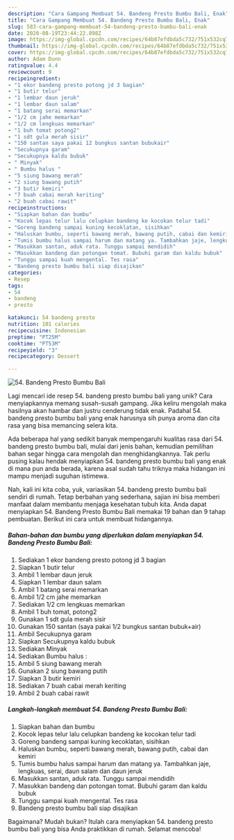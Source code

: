```yaml
---
description: "Cara Gampang Membuat 54. Bandeng Presto Bumbu Bali, Enak"
title: "Cara Gampang Membuat 54. Bandeng Presto Bumbu Bali, Enak"
slug: 583-cara-gampang-membuat-54-bandeng-presto-bumbu-bali-enak
date: 2020-08-19T23:44:22.898Z
image: https://img-global.cpcdn.com/recipes/64b87efdbda5c732/751x532cq70/54-bandeng-presto-bumbu-bali-foto-resep-utama.jpg
thumbnail: https://img-global.cpcdn.com/recipes/64b87efdbda5c732/751x532cq70/54-bandeng-presto-bumbu-bali-foto-resep-utama.jpg
cover: https://img-global.cpcdn.com/recipes/64b87efdbda5c732/751x532cq70/54-bandeng-presto-bumbu-bali-foto-resep-utama.jpg
author: Adam Dunn
ratingvalue: 4.4
reviewcount: 9
recipeingredient:
- "1 ekor bandeng presto potong jd 3 bagian"
- "1 butir telur"
- "1 lembar daun jeruk"
- "1 lembar daun salam"
- "1 batang serai memarkan"
- "1/2 cm jahe memarkan"
- "1/2 cm lengkuas memarkan"
- "1 buh tomat potong2"
- "1 sdt gula merah sisir"
- "150 santan saya pakai 12 bungkus santan bubukair"
- "Secukupnya garam"
- "Secukupnya kaldu bubuk"
- " Minyak"
- " Bumbu halus "
- "5 siung bawang merah"
- "2 siung bawang putih"
- "3 butir kemiri"
- "7 buah cabai merah keriting"
- "2 buah cabai rawit"
recipeinstructions:
- "Siapkan bahan dan bumbu"
- "Kocok lepas telur lalu celupkan bandeng ke kocokan telur tadi"
- "Goreng bandeng sampai kuning kecoklatan, sisihkan"
- "Haluskan bumbu, seperti bawang merah, bawang putih, cabai dan kemiri"
- "Tumis bumbu halus sampai harum dan matang ya. Tambahkan jaje, lengkuas, serai, daun salam dan daun jeruk"
- "Masukkan santan, aduk rata. Tunggu sampai mendidih"
- "Masukkan bandeng dan potongan tomat. Bubuhi garam dan kaldu bubuk"
- "Tunggu sampai kuah mengental. Tes rasa"
- "Bandeng presto bumbu bali siap disajikan"
categories:
- Resep
tags:
- 54
- bandeng
- presto

katakunci: 54 bandeng presto 
nutrition: 101 calories
recipecuisine: Indonesian
preptime: "PT25M"
cooktime: "PT53M"
recipeyield: "3"
recipecategory: Dessert

---
```



![54. Bandeng Presto Bumbu Bali](https://img-global.cpcdn.com/recipes/64b87efdbda5c732/751x532cq70/54-bandeng-presto-bumbu-bali-foto-resep-utama.jpg)

Lagi mencari ide resep 54. bandeng presto bumbu bali yang unik? Cara menyiapkannya memang susah-susah gampang. Jika keliru mengolah maka hasilnya akan hambar dan justru cenderung tidak enak. Padahal 54. bandeng presto bumbu bali yang enak harusnya sih punya aroma dan cita rasa yang bisa memancing selera kita.



Ada beberapa hal yang sedikit banyak mempengaruhi kualitas rasa dari 54. bandeng presto bumbu bali, mulai dari jenis bahan, kemudian pemilihan bahan segar hingga cara mengolah dan menghidangkannya. Tak perlu pusing kalau hendak menyiapkan 54. bandeng presto bumbu bali yang enak di mana pun anda berada, karena asal sudah tahu triknya maka hidangan ini mampu menjadi suguhan istimewa.


Nah, kali ini kita coba, yuk, variasikan 54. bandeng presto bumbu bali sendiri di rumah. Tetap berbahan yang sederhana, sajian ini bisa memberi manfaat dalam membantu menjaga kesehatan tubuh kita. Anda dapat menyiapkan 54. Bandeng Presto Bumbu Bali memakai 19 bahan dan 9 tahap pembuatan. Berikut ini cara untuk membuat hidangannya.

<!--inarticleads1-->

##### Bahan-bahan dan bumbu yang diperlukan dalam menyiapkan 54. Bandeng Presto Bumbu Bali:

1. Sediakan 1 ekor bandeng presto potong jd 3 bagian
1. Siapkan 1 butir telur
1. Ambil 1 lembar daun jeruk
1. Siapkan 1 lembar daun salam
1. Ambil 1 batang serai memarkan
1. Ambil 1/2 cm jahe memarkan
1. Sediakan 1/2 cm lengkuas memarkan
1. Ambil 1 buh tomat, potong2
1. Gunakan 1 sdt gula merah sisir
1. Gunakan 150 santan (saya pakai 1/2 bungkus santan bubuk+air)
1. Ambil Secukupnya garam
1. Siapkan Secukupnya kaldu bubuk
1. Sediakan  Minyak
1. Sediakan  Bumbu halus :
1. Ambil 5 siung bawang merah
1. Gunakan 2 siung bawang putih
1. Siapkan 3 butir kemiri
1. Sediakan 7 buah cabai merah keriting
1. Ambil 2 buah cabai rawit




<!--inarticleads2-->

##### Langkah-langkah membuat 54. Bandeng Presto Bumbu Bali:

1. Siapkan bahan dan bumbu
1. Kocok lepas telur lalu celupkan bandeng ke kocokan telur tadi
1. Goreng bandeng sampai kuning kecoklatan, sisihkan
1. Haluskan bumbu, seperti bawang merah, bawang putih, cabai dan kemiri
1. Tumis bumbu halus sampai harum dan matang ya. Tambahkan jaje, lengkuas, serai, daun salam dan daun jeruk
1. Masukkan santan, aduk rata. Tunggu sampai mendidih
1. Masukkan bandeng dan potongan tomat. Bubuhi garam dan kaldu bubuk
1. Tunggu sampai kuah mengental. Tes rasa
1. Bandeng presto bumbu bali siap disajikan




Bagaimana? Mudah bukan? Itulah cara menyiapkan 54. bandeng presto bumbu bali yang bisa Anda praktikkan di rumah. Selamat mencoba!
